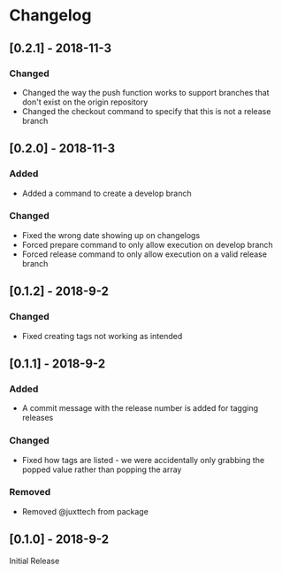# Changelog

## [0.2.1] - 2018-11-3

### Changed

- Changed the way the push function works to support branches that don't exist on the origin repository
- Changed the checkout command to specify that this is not a release branch

## [0.2.0] - 2018-11-3

### Added

- Added a command to create a develop branch

### Changed

- Fixed the wrong date showing up on changelogs
- Forced prepare command to only allow execution on develop branch
- Forced release command to only allow execution on a valid release branch

## [0.1.2] - 2018-9-2

### Changed

- Fixed creating tags not working as intended

## [0.1.1] - 2018-9-2

### Added

- A commit message with the release number is added for tagging releases

### Changed

- Fixed how tags are listed - we were accidentally only grabbing the popped value rather than popping the array

### Removed

- Removed @juxttech from package

## [0.1.0] - 2018-9-2

Initial Release
